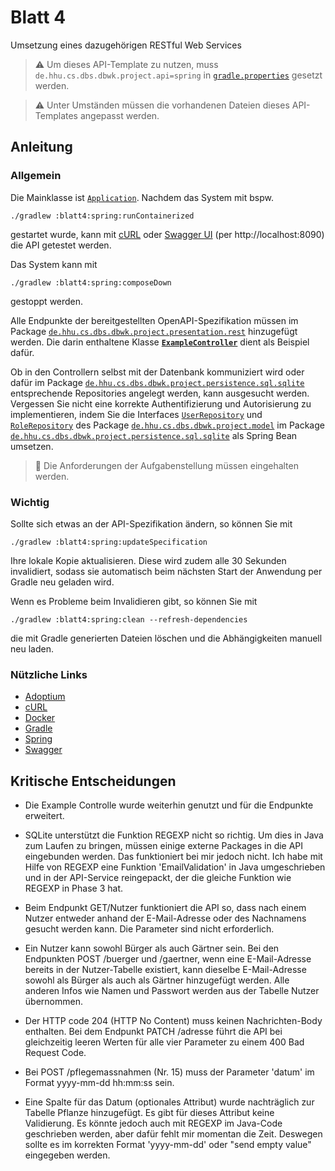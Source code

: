 # Blatt 4

Umsetzung eines dazugehörigen RESTful Web Services

> ⚠️ Um dieses API-Template zu nutzen, muss `de.hhu.cs.dbs.dbwk.project.api=spring` in [`gradle.properties`](../../gradle.properties) gesetzt werden.

> ⚠️ Unter Umständen müssen die vorhandenen Dateien dieses API-Templates angepasst werden.

## Anleitung

### Allgemein

Die Mainklasse ist [`Application`](src/main/java/de/hhu/cs/dbs/dbwk/project/Application.java).
Nachdem das System mit bspw.

```shell
./gradlew :blatt4:spring:runContainerized
```

gestartet wurde, kann mit [cURL](#nützliche-links) oder [Swagger UI](#nützliche-links) (per http://localhost:8090) die
API getestet werden.

Das System kann mit

```shell
./gradlew :blatt4:spring:composeDown
```

gestoppt werden.

Alle Endpunkte der bereitgestellten OpenAPI-Spezifikation müssen im
Package [`de.hhu.cs.dbs.dbwk.project.presentation.rest`](src/main/java/de/hhu/cs/dbs/dbwk/project/presentation/rest) hinzugefügt
werden. Die darin enthaltene Klasse [**`ExampleController`**](src/main/java/de/hhu/cs/dbs/dbwk/project/presentation/rest/ExampleController.java) dient als Beispiel dafür.

Ob in den Controllern selbst mit der Datenbank kommuniziert wird oder dafür im
Package [`de.hhu.cs.dbs.dbwk.project.persistence.sql.sqlite`](src/main/java/de/hhu/cs/dbs/dbwk/project/persistence/sql/sqlite)
entsprechende Repositories angelegt werden, kann ausgesucht werden. Vergessen Sie nicht eine korrekte Authentifizierung
und Autorisierung zu implementieren, indem Sie die
Interfaces [`UserRepository`](src/main/java/de/hhu/cs/dbs/dbwk/project/model/UserRepository.java)
und [`RoleRepository`](src/main/java/de/hhu/cs/dbs/dbwk/project/model/RoleRepository.java) des
Package [`de.hhu.cs.dbs.dbwk.project.model`](src/main/java/de/hhu/cs/dbs/dbwk/project/model) im
Package [`de.hhu.cs.dbs.dbwk.project.persistence.sql.sqlite`](src/main/java/de/hhu/cs/dbs/dbwk/project/persistence/sql/sqlite) als
Spring Bean umsetzen.

> 🚨 Die Anforderungen der Aufgabenstellung müssen eingehalten werden.

### Wichtig

Sollte sich etwas an der API-Spezifikation ändern, so können Sie mit

```shell
./gradlew :blatt4:spring:updateSpecification
```

Ihre lokale Kopie aktualisieren. Diese wird zudem alle 30 Sekunden invalidiert, sodass sie automatisch beim nächsten
Start der Anwendung per Gradle neu geladen wird.

Wenn es Probleme beim Invalidieren gibt, so können Sie mit

```shell
./gradlew :blatt4:spring:clean --refresh-dependencies
```

die mit Gradle generierten Dateien löschen und die Abhängigkeiten manuell neu laden.

### Nützliche Links

- [Adoptium](https://adoptium.net/de/)
- [cURL](https://curl.haxx.se)
- [Docker](https://www.docker.com)
- [Gradle](https://gradle.org)
- [Spring](https://spring.io)
- [Swagger](https://swagger.io)

## Kritische Entscheidungen

- Die Example Controlle wurde weiterhin genutzt und für die Endpunkte erweitert.
- SQLite unterstützt die Funktion REGEXP nicht so richtig. Um dies in Java zum Laufen zu bringen, müssen einige externe Packages in die API eingebunden werden. Das funktioniert bei mir jedoch nicht. Ich habe mit Hilfe von REGEXP eine Funktion 'EmailValidation' in Java umgeschrieben und in der API-Service reingepackt, der die gleiche Funktion wie REGEXP in Phase 3 hat.

- Beim Endpunkt GET/Nutzer funktioniert die API so, dass nach einem Nutzer entweder anhand der E-Mail-Adresse oder des Nachnamens gesucht werden kann. Die Parameter sind nicht erforderlich. 
- Ein Nutzer kann sowohl Bürger als auch Gärtner sein. Bei den Endpunkten POST /buerger und /gaertner, wenn eine E-Mail-Adresse bereits in der Nutzer-Tabelle existiert, kann dieselbe E-Mail-Adresse sowohl als Bürger als auch als Gärtner hinzugefügt werden. Alle anderen Infos wie Namen und Passwort werden aus der Tabelle Nutzer übernommen.

- Der HTTP code 204 (HTTP No Content) muss keinen Nachrichten-Body enthalten. Bei dem Endpunkt PATCH /adresse führt die API bei gleichzeitig leeren Werten für alle vier Parameter zu einem 400 Bad Request Code.

- Bei POST /pflegemassnahmen (Nr. 15) muss der Parameter 'datum' im Format yyyy-mm-dd hh:mm:ss sein. 
- Eine Spalte für das Datum (optionales Attribut) wurde nachträglich zur Tabelle Pflanze hinzugefügt. Es gibt für dieses Attribut keine Validierung. Es könnte jedoch auch mit REGEXP im Java-Code geschrieben werden, aber dafür fehlt mir momentan die Zeit. Deswegen sollte es im korrekten Format 'yyyy-mm-dd' oder "send empty value" eingegeben werden.
